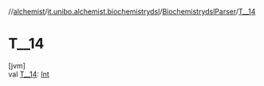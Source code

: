 //[alchemist](../../../index.md)/[it.unibo.alchemist.biochemistrydsl](../index.md)/[BiochemistrydslParser](index.md)/[T__14](-t__14.md)

# T__14

[jvm]\
val [T__14](-t__14.md): [Int](https://kotlinlang.org/api/latest/jvm/stdlib/kotlin/-int/index.html)

